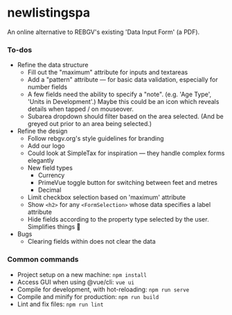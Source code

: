 # newlistingspa

An online alternative to REBGV's existing 'Data Input Form' (a PDF).

### To-dos

* Refine the data structure
  * Fill out the "maximum" attribute for inputs and textareas
  * Add a "pattern" attribute — for basic data validation, especially for number fields
  * A few fields need the ability to specify a "note". (e.g. 'Age Type', 'Units in Development'.) Maybe this could be an icon which reveals details when tapped / on mouseover.
  * Subarea dropdown should filter based on the area selected. (And be greyed out prior to an area being selected.)
* Refine the design
  * Follow rebgv.org's style guidelines for branding
  * Add our logo
  * Could look at SimpleTax for inspiration — they handle complex forms elegantly
  * New field types
    * Currency
    * PrimeVue toggle button for switching between feet and metres
    * Decimal
  * Limit checkbox selection based on 'maximum' attribute
  * Show `<h2>` for any `<FormSelection>` whose data specifies a label attribute
  * Hide fields according to the property type selected by the user. Simplifies things 🙂
* Bugs
  * Clearing fields within <FormRepeatingField> does not clear the data

### Common commands

* Project setup on a new machine: `npm install`
* Access GUI when using @vue/cli: `vue ui`
* Compile for development, with hot-reloading: `npm run serve`
* Compile and minify for production: `npm run build`
* Lint and fix files: `npm run lint`

